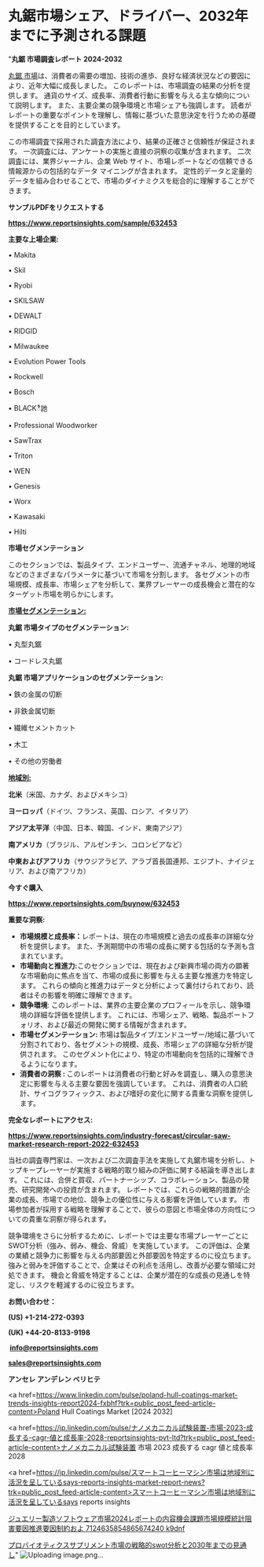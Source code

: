 # 丸鋸市場シェア、ドライバー、2032年までに予測される課題

"<strong>丸鋸 市場調査レポート 2024-2032</strong>

<a href=https://www.reportsinsights.com/sample/632453>丸鋸 市場</a>は、消費者の需要の増加、技術の進歩、良好な経済状況などの要因により、近年大幅に成長しました。 このレポートは、市場調査の結果の分析を提供します。 通貨のサイズ、成長率、消費者行動に影響を与える主な傾向について説明します。 また、主要企業の競争環境と市場シェアも強調します。 読者がレポートの重要なポイントを理解し、情報に基づいた意思決定を行うための基礎を提供することを目的としています。

この市場調査で採用された調査方法により、結果の正確さと信頼性が保証されます。 一次調査には、アンケートの実施と直接の洞察の収集が含まれます。 二次調査には、業界ジャーナル、企業 Web サイト、市場レポートなどの信頼できる情報源からの包括的なデータ マイニングが含まれます。 定性的データと定量的データを組み合わせることで、市場のダイナミクスを総合的に理解することができます。

<strong><b>サンプルPDFをリクエストする</b></strong>

<a href=https://www.reportsinsights.com/sample/632453><strong><u>https://www.reportsinsights.com/sample/632453</u></strong></a>

<strong>主要な上場企業:</strong>

• Makita

• Skil

• Ryobi

• SKILSAW

• DEWALT

• RIDGID

• Milwaukee

• Evolution Power Tools

• Rockwell

• Bosch

• BLACKీ訑

• Professional Woodworker

• SawTrax

• Triton

• WEN

• Genesis

• Worx

• Kawasaki

• Hilti

<strong>市場セグメンテーション</strong>

このセクションでは、製品タイプ、エンドユーザー、流通チャネル、地理的地域などのさまざまなパラメータに基づいて市場を分割します。 各セグメントの市場規模、成長率、市場シェアを分析して、業界プレーヤーの成長機会と潜在的なターゲット市場を明らかにします。

<strong><u>市場セグメンテーション</u></strong><strong><u>:</u></strong>

<strong>丸鋸 市場タイプのセグメンテーション:</strong>

• 丸型丸鋸

• コードレス丸鋸

<strong>丸鋸 市場アプリケーションのセグメンテーション:</strong>

• 鉄の金属の切断

• 非鉄金属切断

• 繊維セメントカット

• 木工

• その他の労働者

<strong><u>地域別</u></strong><strong><u>:</u></strong>

<strong>北米</strong>（米国、カナダ、およびメキシコ）

<strong>ヨーロッパ</strong>（ドイツ、フランス、英国、ロシア、イタリア）

<strong>アジア太平洋</strong>（中国、日本、韓国、インド、東南アジア）

<strong>南アメリカ</strong>（ブラジル、アルゼンチン、コロンビアなど）

<strong>中東およびアフリカ</strong>（サウジアラビア、アラブ首長国連邦、エジプト、ナイジェリア、および南アフリカ）

<strong>今すぐ購入</strong>

<a href=https://www.reportsinsights.com/buynow/632453><strong><u>https://www.reportsinsights.com/buynow/632453</u></strong></a>

<strong>重要な洞察:</strong>
<ul>
  <li><strong>市場規模と成長率：</strong>レポートは、現在の市場規模と過去の成長率の詳細な分析を提供します。 また、予測期間中の市場の成長に関する包括的な予測も含まれています。</li>
  <li><strong>市場動向と推進力:</strong>このセクションでは、現在および新興市場の両方の顕著な市場動向に焦点を当て、市場の成長に影響を与える主要な推進力を特定します。 これらの傾向と推進力はデータと分析によって裏付けられており、読者はその影響を明確に理解できます。</li>
  <li><strong>競争環境</strong>: このレポートは、業界の主要企業のプロフィールを示し、競争環境の詳細な評価を提供します。 これには、市場シェア、戦略、製品ポートフォリオ、および最近の開発に関する情報が含まれます。</li>
  <li><strong>市場セグメンテーション: </strong>市場は製品タイプ/エンドユーザー/地域に基づいて分割されており、各セグメントの規模、成長、市場シェアの詳細な分析が提供されます。 このセグメント化により、特定の市場動向を包括的に理解できるようになります。</li>
  <li><strong>消費者の洞察 : </strong>このレポートは消費者の行動と好みを調査し、購入の意思決定に影響を与える主要な要因を強調しています。 これは、消費者の人口統計、サイコグラフィックス、および嗜好の変化に関する貴重な洞察を提供します。</li>
</ul>
<strong>完全なレポートにアクセス:</strong>

<a href=https://www.reportsinsights.com/industry-forecast/circular-saw-market-research-report-2022-632453><strong><u><b>https://www.reportsinsights.com/industry-forecast/circular-saw-market-research-report-2022-632453</b></u></strong></a>

当社の調査専門家は、一次および二次調査手法を実施して丸鋸市場を分析し、トップキープレーヤーが実施する戦略的取り組みの評価に関する結論を導き出します。 これには、合併と買収、パートナーシップ、コラボレーション、製品の発売、研究開発への投資が含まれます。 レポートでは、これらの戦略的措置が企業の成長、市場での地位、競争上の優位性に与える影響を評価しています。 市場参加者が採用する戦略を理解することで、彼らの意図と市場全体の方向性についての貴重な洞察が得られます。

競争環境をさらに分析するために、レポートでは主要な市場プレーヤーごとにSWOT分析（強み、弱み、機会、脅威）を実施しています。 この評価は、企業の業績と競争力に影響を与える内部要因と外部要因を特定するのに役立ちます。 強みと弱みを評価することで、企業はその利点を活用し、改善が必要な領域に対処できます。 機会と脅威を特定することは、企業が潜在的な成長の見通しを特定し、リスクを軽減するのに役立ちます。

<strong>お問い合わせ：</strong>

<strong>(US) +1-214-272-0393</strong>

<strong>(UK) +44-20-8133-9198</strong>

<strong> </strong><a href=info@reportsinsights.com><strong><u>info@reportsinsights.com</u></strong></a>

<a href=sales@reportsinsights.com><strong><u>sales@reportsinsights.com</u></strong></a>

<strong>アンセレ アンデレン ベリヒテ</strong>

<a href=https://www.linkedin.com/pulse/poland-hull-coatings-market-trends-insights-report2024-fxbhf?trk=public_post_feed-article-content>Poland Hull Coatings Market [2024 2032]</a>

<a href=https://jp.linkedin.com/pulse/ナノメカニカル試験装置-市場-2023-成長する-cagr-値と成長率-2028-reportsinsights-pvt-ltd?trk=public_post_feed-article-content>ナノメカニカル試験装置 市場 2023 成長する cagr 値と成長率 2028</a>

<a href=https://jp.linkedin.com/pulse/スマートコーヒーマシン市場は地域別に活況を呈しているsays-reports-insights-market-report-news?trk=public_post_feed-article-content>スマートコーヒーマシン市場は地域別に活況を呈しているsays reports insights</a>

<a href=https://www.linkedin.com/pulse/ジュエリー製造ソフトウェア市場2024レポートの内容機会課題市場規模統計阻害要因推進要因制約およ-7124635854865674240-k9dnf/>ジュエリー製造ソフトウェア市場2024レポートの内容機会課題市場規模統計阻害要因推進要因制約およ 7124635854865674240 k9dnf</a>

<a href=https://www.linkedin.com/pulse/プロバイオティクスサプリメント市場の戦略的swot分析と2030年までの見通し-community-market-research-thqlf/>プロバイオティクスサプリメント市場の戦略的swot分析と2030年までの見通し</a>"
![Uploading image.png…]()
